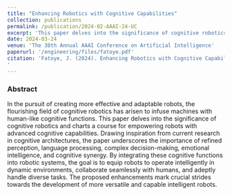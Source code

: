 ```yaml
---
title: "Enhancing Robotics with Cognitive Capabilities"
collection: publications
permalink: /publication/2024-02-AAAI-24-UC
excerpt: 'This paper delves into the significance of cognitive robotics and charts a course for empowering robots with advanced cognitive capabilities'
date: 2024-03-24
venue: 'The 38th Annual AAAI Conference on Artificial Intelligence'
paperurl: '/engineering/files/fatoye.pdf'
citation: 'Fatoye, J. (2024). Enhancing Robotics with Cognitive Capabilities. <i> Proceedings of the AAAI Conference on Artificial Intelligence, 38(21), 23738-23739. <i/> <br/> https://doi.org/10.1609/aaai.v38i21.30547
'
---
```



### Abstract 
In the pursuit of creating more effective and adaptable robots, 
the flourishing field of cognitive robotics has arisen to infuse 
machines with human-like cognitive functions. This paper 
delves into the significance of cognitive robotics and charts a 
course for empowering robots with advanced cognitive 
capabilities. Drawing inspiration from current research in 
cognitive architectures, the paper underscores the importance 
of refined perception, language processing, complex 
decision-making, emotional intelligence, and cognitive 
synergy. By integrating these cognitive functions into robotic 
systems, the goal is to equip robots to operate intelligently in 
dynamic environments, collaborate seamlessly with humans, 
and adeptly handle diverse tasks. The proposed 
enhancements mark crucial strides towards the development 
of more versatile and capable intelligent robots.
